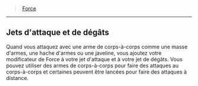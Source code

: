 ﻿---
!GenericItem
Name: Jets d'attaque et de dégâts
Id: abilities_strength_hd.md#jets-dattaque-et-de-dégâts
ParentLink: abilities_strength_hd.md#force
ParentName: Force
NameLevel: 2
Attributes: {}
AttributesDictionary: >+
  {}

---
> [Force](hd_abilities_strength.md)

---

## Jets d'attaque et de dégâts

Quand vous attaquez avec une arme de corps-à-corps comme une masse d'armes, une hache d'armes ou une javeline, vous ajoutez votre modificateur de Force à votre jet d'attaque et à votre jet de dégâts. Vous pouvez utiliser des armes de corps-à-corps pour faire des attaques au corps-à-corps et certaines peuvent être lancées pour faire des attaques à distance.

